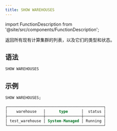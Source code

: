```yaml
---
title: SHOW WAREHOUSES
---
```

import FunctionDescription from '@site/src/components/FunctionDescription';

<FunctionDescription description="Introduced or updated: v1.2.687"/>

返回所有现有计算集群的列表，以及它们的类型和状态。

## 语法

```sql
SHOW WAREHOUSES
```

## 示例

```sql
SHOW WAREHOUSES;

┌───────────────────────────────────────────┐
│    warehouse   │      type      │  status │
├────────────────┼────────────────┼─────────┤
│ test_warehouse │ System-Managed │ Running │
└───────────────────────────────────────────┘
```